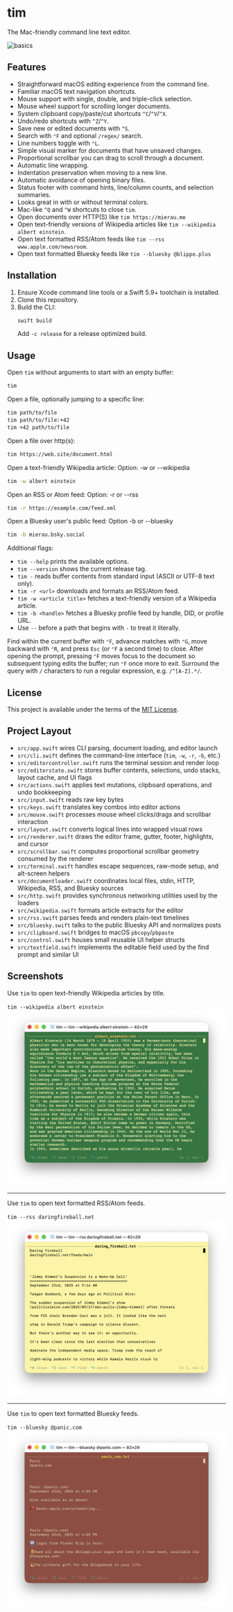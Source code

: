 # tim

The Mac-friendly command line text editor.

![basics](https://github.com/user-attachments/assets/46fd9fb5-a5b0-4fa6-8c41-336cc85bb485)

## Features
- Straightforward macOS editing experience from the command line.
- Familiar macOS text navigation shortcuts.
- Mouse support with single, double, and triple-click selection.
- Mouse wheel support for scrolling longer documents.
- System clipboard copy/paste/cut shortcuts `^C`/`^V`/`^X`.
- Undo/redo shortcuts with `^Z`/`^Y`.
- Save new or edited documents with `^S`.
- Search with `⌃F` and optional `/regex/` search.
- Line numbers toggle with `⌃L`.
- Simple visual marker for documents that have unsaved changes.
- Proportional scrollbar you can drag to scroll through a document.
- Automatic line wrapping.
- Indentation preservation when moving to a new line.
- Automatic avoidance of opening binary files.
- Status footer with command hints, line/column counts, and selection summaries.
- Looks great in with or without terminal colors.
- Mac-like `^Q` and `^W` shortcuts to close `tim`.
- Open documents over HTTP(S) like `tim https://mierau.me`
- Open text-friendly versions of Wikipedia articles like `tim --wikipedia albert einstein`.
- Open text formatted RSS/Atom feeds like `tim --rss www.apple.com/newsroom`.
- Open text formatted Bluesky feeds like `tim --bluesky @blippo.plus`

## Installation
1. Ensure Xcode command line tools or a Swift 5.9+ toolchain is installed.
2. Clone this repository.
3. Build the CLI:
   ```sh
   swift build
   ```
   Add `-c release` for a release optimized build.

## Usage
Open `tim` without arguments to start with an empty buffer:
```sh
tim
```

Open a file, optionally jumping to a specific line:
```sh
tim path/to/file
tim path/to/file:+42
tim +42 path/to/file
```

Open a file over http(s):
```sh
tim https://web.site/document.html
```

Open a text-friendly Wikipedia article:
Option: -w or --wikipedia
```sh
tim -w albert einstein
```

Open an RSS or Atom feed:
Option: -r or --rss
```sh
tim -r https://example.com/feed.xml
```

Open a Bluesky user's public feed:
Option -b or --bluesky
```sh
tim -b mierau.bsky.social
```

Additional flags:
- `tim --help` prints the available options.
- `tim --version` shows the current release tag.
- `tim -` reads buffer contents from standard input (ASCII or UTF-8 text only).
- `tim -r <url>` downloads and formats an RSS/Atom feed.
- `tim -w <article title>` fetches a text-friendly version of a Wikipedia article.
- `tim -b <handle>` fetches a Bluesky profile feed by handle, DID, or profile URL.
- Use `--` before a path that begins with `-` to treat it literally.

Find within the current buffer with `⌃F`, advance matches with `⌃G`, move backward with `⌃R`, and press `Esc` (or `⌃F` a second time) to close. After opening the prompt, pressing `⌃F` moves focus to the document so subsequent typing edits the buffer; run `⌃F` once more to exit. Surround the query with `/` characters to run a regular expression, e.g. `/^[A-Z].*/`.

## License
This project is available under the terms of the [MIT License](LICENSE).

## Project Layout
- `src/app.swift` wires CLI parsing, document loading, and editor launch
- `src/cli.swift` defines the command-line interface (`tim`, `-w`, `-r`, `-b`, etc.)
- `src/editorcontroller.swift` runs the terminal session and render loop
- `src/editorstate.swift` stores buffer contents, selections, undo stacks, layout cache, and UI flags
- `src/actions.swift` applies text mutations, clipboard operations, and undo bookkeeping
- `src/input.swift` reads raw key bytes
- `src/keys.swift` translates key combos into editor actions
- `src/mouse.swift` processes mouse wheel clicks/drags and scrollbar interaction
- `src/layout.swift` converts logical lines into wrapped visual rows
- `src/renderer.swift` draws the editor frame, gutter, footer, highlights, and cursor
- `src/scrollbar.swift` computes proportional scrollbar geometry consumed by the renderer
- `src/terminal.swift` handles escape sequences, raw-mode setup, and alt-screen helpers
- `src/documentloader.swift` coordinates local files, stdin, HTTP, Wikipedia, RSS, and Bluesky sources
- `src/http.swift` provides synchronous networking utilities used by the loaders
- `src/wikipedia.swift` formats article extracts for the editor
- `src/rss.swift` parses feeds and renders plain-text timelines
- `src/bluesky.swift` talks to the public Bluesky API and normalizes posts
- `src/clipboard.swift` bridges to macOS `pbcopy`/`pbpaste`
- `src/control.swift` houses small reusable UI helper structs
- `src/textfield.swift` implements the editable field used by the find prompt and similar UI

## Screenshots

Use `tim` to open text-friendly Wikipedia articles by title.

`tim --wikipedia albert einstein`
![Green](images/wikipedia-green.png)

---

Use `tim` to open text formatted RSS/Atom feeds.

`tim --rss daringfireball.net`
![RSS](images/rss2.png)

---

Use `tim` to open text formatted Bluesky feeds.

`tim --bluesky @panic.com`
![Bluesky](images/bluesky.png)
